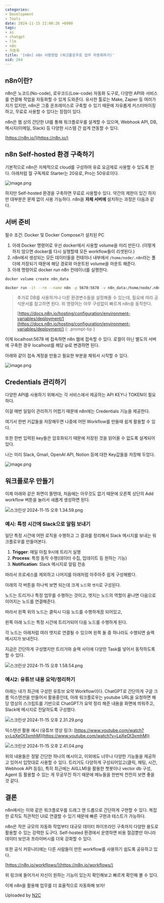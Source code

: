```yaml
---
categories:
- Development
- Tools
date: 2024-11-15 21:00:26 +0900
tags:
- ai
- chatgpt
- llm
- n8n
- 자동화
title: '[n8n] n8n 사용방법 (워크플로우로 업무 자동화하기)'
uid: 264
---
```


## **n8n이란?**

n8n은 노코드(No-code), 로우코드(Low-code) 자동화 도구로, 다양한 API와 서비스를 연결해 작업을 자동화할 수 있게 도와준다. 유사한 툴로는 Make, Zapier 등 여러가지가 있지만, n8n은 그중 온프레미스로 구축할 수 있기 때문에 자유롭게 커스터마이징하고, 무료로 사용할 수 있다는 장점이 있다.

n8n은 웹 상의 간단한 UI를 통해 워크플로우를 설계할 수 있으며, Webhook API, DB, 메시지(이메일, Slack) 등 다양한 시스템 간 쉽게 연동할 수 있다.

[https://n8n.io/](https://n8n.io/)

## **n8n Self-hosted 환경 구축하기**

기본적으로 n8n은 자체적으로 cloud를 구성하여 유료 요금제로 사용할 수 있도록 한다. 아래처럼 월 구독제로 Starter는 20유로, Pro는 50유로이다. 

![image.png](https://i.imgur.com/ySlGOw4.png)

하지만 Self-hosted 환경을 구축하면 무료로 사용할수 있다. 약간의 제한이 있긴 하지만 대부분은 문제 없이 사용 가능하다. n8n을 **자체 서버에** 설치하는 과정은 다음과 같다.

## **서버 준비**

필수 조건: Docker 및 Docker Compose가 설치된 PC

1. 아래 Docker 명령어로 우선 docker에서 사용할 volume을 미리 만든다. (이렇게 하지 않으면 docker를 다시 실행할때 모든 workflow들이 리셋된다.)
2. n8n에서 생성되는 모든 데이터들을 컨테이너 내부에서 `/home/node/.n8n`라는 폴더에 저장되기 때문에 해당 경로와 마운트된 volume을 마운트 해준다.
3. 아래 명령어로 docker run n8n 컨테이너를 실행한다.

```bash
docker volume create n8n_data

docker run -it --rm --name n8n -p 5678:5678 -v n8n_data:/home/node/.n8n docker.n8n.io/n8nio/n8n
```

> 추가로 DB를 사용하거나 다른 환경변수들을 설정해줄 수 있는데, 필요에 따라 공식문서를 참고하면 된다. 위 명령어는 아무 구성없이 빠르게 n8n을 동작한다.
> 
> [https://docs.n8n.io/hosting/configuration/environment-variables/deployment/](https://docs.n8n.io/hosting/configuration/environment-variables/deployment/)
{: .prompt-tip }


이제 localhost:5678 에 접속하면 n8n 웹에 접속할 수 있다. 로컬이 아닌 별도의 서버에 구축한 경우 localhost를 해당 ip로 변경하면 된다.

아래와 같이 접속 계정을 만들고 필요한 부분을 채워서 시작할 수 있다.

![image.png](https://i.imgur.com/MGD0IFo.png)

## Credentials 관리하기

다양한 API를 사용하기 위해서는 각 서비스에서 제공하는 API KEY나 TOKEN이 필요하다.

이걸 매번 일일이 관리하기 어렵기 때문에 n8n에는 Credentials 기능을 제공한다.

여기서 한번 키값들을 저장해두면 나중에 어떤 Workflow를 만들때 쉽게 활용할 수 있다. 

또한 한번 입력된 key들은 암호화되기 때문에 저장된 것을 읽어올 수 없도록 설계되어 있다.

나는 미리 Slack, Gmail, OpenAI API, Notion 등에 대한 Key값들을 저장해 두었다.

![image.png](https://i.imgur.com/pHK5ooH.png)

## **워크플로우 만들기**

이제 아래와 같은 화면이 뜰텐데, 처음에는 아무것도 없기 때문에 오른쪽 상단의 Add workflow 버튼을 눌러서 새롭게 생성하면 된다.

![스크린샷 2024-11-15 오후 1.34.59.png](https://i.imgur.com/IGOVmfH.png)

### **예시: 특정 시간에 Slack으로 알림 보내기**

일단 특정 시간에 어떤 로직을 수행하고 그 결과를 정리해서 Slack 메시지를 보내는 워크플로우를 만들어본다.

1. **Trigger**: 매일 아침 9시에 트리거 실행 
2. **Process**: 특정 동작 수행(데이터 수집, 업데이트 등 원하는 기능)
3. **Notification**: Slack 메시지로 알림 전송

따라서 프로세스를 제외하고 나머지를 아래처럼 아주아주 쉽게 구성해봤다. 

아래의 각 버튼을 하나씩 보면 되는데 크게 `노드`와 `엣지`로 구성된다.

노드는 트리거나 특정 업무를 수행하는 것이고, 엣지는 노드의 역할이 끝나면 다음으로 이어지는 노드를 연결해준다.

따라서 왼쪽 위의 노드는 클릭시 다음 노드를 수행하게끔 되어있고,

왼쪽 아래 노드는 특정 시간에 트리거되어 다음 노드를 수행하게 된다.

각 노드는 아래처럼 여러 엣지로 연결될 수 있으며 왼쪽 둘 중 하나라도 수행되면 슬랙 메시지가 보내진다.

지금은 간단하게 구성했지만 트리거와 슬랙 사이에 다양한 Task를 넣어서 동작하도록 할 수 있다.

![스크린샷 2024-11-15 오후 1.58.54.png](https://i.imgur.com/geoQo1Y.png)

### 예시2: 유튜브 내용 요약/정리하기

아래는 내가 최근에 구성한 유튜브 요약 Workflow이다. ChatGPT로 간단하게 구글 크롬 익스텐션을 만들어서 활용중인데, 아래 워크플로우는 youtube URL을 요청하면 해당 영상의 스크립트를 기반으로 ChatGPT가 요약 정리 해준 내용을 화면에 띄워주고, Slack에 메시지로 전달하도록 구성했다.

![스크린샷 2024-11-15 오후 2.31.29.png](https://i.imgur.com/Kg631jh.png)

익스텐션 활용 예시 (유튜브 영상 링크: [https://www.youtube.com/watch?v=LpXeOt3xmhM](https://www.youtube.com/watch?v=LpXeOt3xmhM))

![스크린샷 2024-11-15 오후 2.41.04.png](https://i.imgur.com/QDAZf03.png)

위의 내용들은 정말 간단한 하나의 예시이고, 이외에도 너무나 다양한 기능들을 제공하고 있어서 입맛대로 사용할 수 있다. 트리거도 다양하게 구성되어있고(클릭, 채팅, 시간, Webhook API 등등), 특히 최근에는 AI(LLM)을 활용한 챗봇이나 vector db 구성, Agent 등 활용할 수 있는 게 무궁무진 하기 때문에 메뉴들을 한번씩 천천히 보면 좋을 것 같다.

## 결론

n8n에서는 이와 같은 워크플로우를 드래그 앤 드롭으로 간단하게 구현할 수 있다. 복잡한 로직도 직관적인 UI로 연결할 수 있기 때문에 빠른 구현과 테스트가 가능하다.

n8n은 작은 규모의 자동화 작업부터 대규모 데이터 파이프라인 구축까지 다양한 용도로 활용할 수 있는 강력한 도구다. Self-hosted 환경에서 운영하면 비용 절감뿐만 아니라 데이터 보안과 프라이버시를 더욱 강화할 수 있다.

또한 공식 커뮤니티에는 다른 사람들이 만든 workflow를 사용하기 쉽도록 공유하고 있다. 

[https://n8n.io/workflows/](https://n8n.io/workflows/) 

위 링크에 들어가서 자신이 원하는 기능이 있는지 확인해보고 빠르게 확인해 볼 수 있다.

이제 n8n을 활용해 업무를 더 효율적으로 자동화해 보자!

Uploaded by [N2C](https://github.com/jmjeon2/Notion2Chirpy)